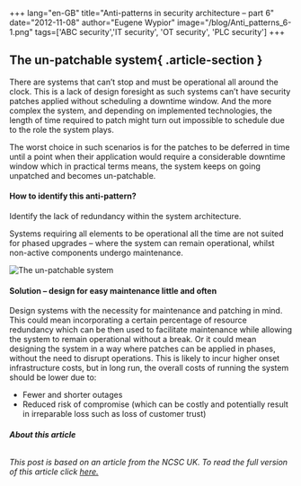 +++
lang="en-GB"
title="Anti-patterns in security architecture – part 6"
date="2012-11-08"
author="Eugene Wypior"
image="/blog/Anti_patterns_6-1.png"
tags=['ABC security','IT security', 'OT security', 'PLC security']
+++


## The un-patchable system{ .article-section }

There are systems that can’t stop and must be operational all around the clock. This is a lack of design foresight as such systems can’t have security patches applied without scheduling a downtime window. And the more complex the system, and depending on implemented technologies, the length of time required to patch might turn out impossible to schedule due to the role the system plays.

The worst choice in such scenarios is for the patches to be deferred in time until a point when their application would require a considerable downtime window which in practical terms means, the system keeps on going unpatched and becomes un-patchable.

#### How to identify this anti-pattern?

Identify the lack of redundancy within the system architecture.

Systems requiring all elements to be operational all the time are not suited for phased upgrades – where the system can remain operational, whilst non-active components undergo maintenance.

![The un-patchable system](/blog/Anti_patterns_6_graphic.png)

#### Solution – design for easy maintenance little and often

Design systems with the necessity for maintenance and patching in mind. This could mean incorporating a certain percentage of resource redundancy which can be then used to facilitate maintenance while allowing the system to remain operational without a break. Or it could mean designing the system in a way where patches can be applied in phases, without the need to disrupt operations. This is likely to incur higher onset infrastructure costs, but in long run, the overall costs of running the system should be lower due to:

*   Fewer and shorter outages
*   Reduced risk of compromise (which can be costly and potentially result in irreparable loss such as loss of customer trust)

###### **About this article**

###### This post is based on an article from the NCSC UK. To read the full version of this article click [here.](https://www.ncsc.gov.uk/whitepaper/security-architecture-anti-patterns)